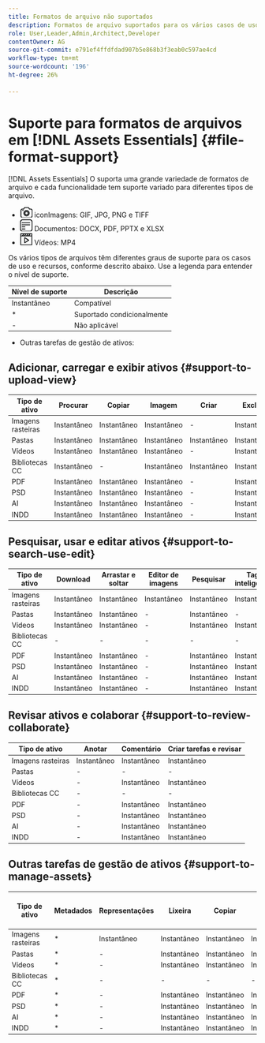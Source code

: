 ```yaml
---
title: Formatos de arquivo não suportados
description: Formatos de arquivo suportados para os vários casos de uso de [!DNL Assets Essentials]
role: User,Leader,Admin,Architect,Developer
contentOwner: AG
source-git-commit: e791ef4ffdfdad907b5e868b3f3eab0c597ae4cd
workflow-type: tm+mt
source-wordcount: '196'
ht-degree: 26%

---
```



# Suporte para formatos de arquivos em [!DNL Assets Essentials] {#file-format-support}

[!DNL Assets Essentials] O suporta uma grande variedade de formatos de arquivo e cada funcionalidade tem suporte variado para diferentes tipos de arquivo.

* ![tipo de arquivo de imagem ](assets/do-not-localize/image-icon.png) iconImagens: GIF, JPG, PNG e TIFF
* ![ícone do tipo de arquivo do documento ](assets/do-not-localize/document-icon.png) Documentos: DOCX, PDF, PPTX e XLSX
* ![ícone de tipo de arquivo de vídeo ](assets/do-not-localize/video-icon.png) Vídeos: MP4

Os vários tipos de arquivos têm diferentes graus de suporte para os casos de uso e recursos, conforme descrito abaixo. Use a legenda para entender o nível de suporte.

| Nível de suporte | Descrição |
|---------------|-------------------------|
| Instantâneo | Compatível |
| * | Suportado condicionalmente |
| - | Não aplicável |

* Outras tarefas de gestão de ativos:

## Adicionar, carregar e exibir ativos {#support-to-upload-view}

<!-- TBD: For AEM, AI files require the PDF option to be selected when saving the AI file.
-->

| Tipo de ativo | Procurar | Copiar | Imagem | Criar | Excluir | Detalhes | Zoom da imagem | Visualizado recentemente |
|---------------|----------|----------|----------|----------|----------|----------|------------|-----------------|
| Imagens rasteiras | Instantâneo | Instantâneo | Instantâneo | - | Instantâneo | Instantâneo | Instantâneo | Instantâneo |
| Pastas | Instantâneo | Instantâneo | Instantâneo | Instantâneo | Instantâneo | Instantâneo | - | - |
| Vídeos | Instantâneo | Instantâneo | Instantâneo | - | Instantâneo | * | - | Instantâneo |
| Bibliotecas CC | Instantâneo | - | Instantâneo | Instantâneo | Instantâneo | Instantâneo | - | - |
| PDF | Instantâneo | Instantâneo | Instantâneo | - | Instantâneo | Instantâneo | - | Instantâneo |
| PSD | Instantâneo | Instantâneo | Instantâneo | - | Instantâneo | * | - | Instantâneo |
| AI | Instantâneo | Instantâneo | Instantâneo | - | Instantâneo | * | - | Instantâneo |
| INDD | Instantâneo | Instantâneo | Instantâneo | - | Instantâneo | * | - | Instantâneo |

## Pesquisar, usar e editar ativos {#support-to-search-use-edit}

| Tipo de ativo | Download | Arrastar e soltar | Editor de imagens | Pesquisar   | Tags inteligentes | Renomeie | Versões |
|---------------|----------|---------------|--------------|----------|------------|----------|----------|
| Imagens rasteiras | Instantâneo | Instantâneo | Instantâneo | Instantâneo | Instantâneo | Instantâneo | Instantâneo |
| Pastas | Instantâneo | Instantâneo | - | Instantâneo | - | Instantâneo | - |
| Vídeos | Instantâneo | Instantâneo | - | Instantâneo | Instantâneo | Instantâneo | - |
| Bibliotecas CC | - | - | - | - | - | Instantâneo | - |
| PDF | Instantâneo | Instantâneo | - | Instantâneo | Instantâneo | Instantâneo | - |
| PSD | Instantâneo | Instantâneo | - | Instantâneo | Instantâneo | Instantâneo | - |
| AI | Instantâneo | Instantâneo | - | Instantâneo | Instantâneo | Instantâneo | - |
| INDD | Instantâneo | Instantâneo | - | Instantâneo | Instantâneo | Instantâneo | - |

## Revisar ativos e colaborar {#support-to-review-collaborate}

| Tipo de ativo | Anotar | Comentário | Criar tarefas e revisar |
|---------------|----------|----------|-------------------------|
| Imagens rasteiras | Instantâneo | Instantâneo | Instantâneo |
| Pastas | - | - | - |
| Vídeos | - | Instantâneo | Instantâneo |
| Bibliotecas CC | - | - | - |
| PDF | - | Instantâneo | Instantâneo |
| PSD | - | Instantâneo | Instantâneo |
| AI | - | Instantâneo | Instantâneo |
| INDD | - | Instantâneo | Instantâneo |

## Outras tarefas de gestão de ativos {#support-to-manage-assets}

| Tipo de ativo | Metadados | Representações | Lixeira | Copiar | Mover | [!DNL Adobe Asset Link] check-in |
|---------------|----------|------------|----------|----------|----------|----------------------------------|
| Imagens rasteiras | * | Instantâneo | Instantâneo | Instantâneo | Instantâneo | Instantâneo |
| Pastas | * | - | Instantâneo | Instantâneo | Instantâneo | - |
| Vídeos | * | - | Instantâneo | Instantâneo | Instantâneo | - |
| Bibliotecas CC | * | - | - | - | - | - |
| PDF | * | - | Instantâneo | Instantâneo | Instantâneo | - |
| PSD | * | - | Instantâneo | Instantâneo | Instantâneo | - |
| AI | * | - | Instantâneo | Instantâneo | Instantâneo | - |
| INDD | * | - | Instantâneo | Instantâneo | Instantâneo | - |

<!-- TBD: Saving template table separately.
| Asset type    | Features |
|---------------|----------|
| Raster images |          |
| Folders       |          |
| Videos        |          |
| CC Libraries  |          |
| PDF files     |          |
| PSD           |          |
| AI            |          |
| INDD          |          |

>[!MORELIKETHIS]
>
>* []()
-->
